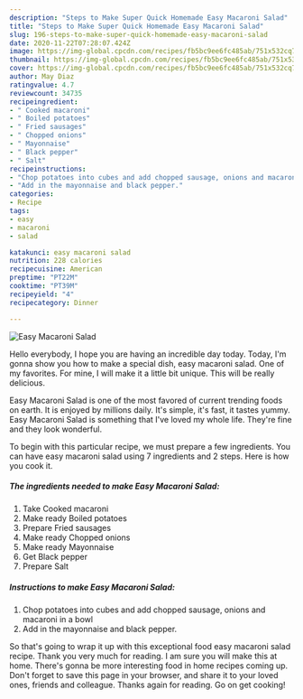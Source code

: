 ```yaml
---
description: "Steps to Make Super Quick Homemade Easy Macaroni Salad"
title: "Steps to Make Super Quick Homemade Easy Macaroni Salad"
slug: 196-steps-to-make-super-quick-homemade-easy-macaroni-salad
date: 2020-11-22T07:28:07.424Z
image: https://img-global.cpcdn.com/recipes/fb5bc9ee6fc485ab/751x532cq70/easy-macaroni-salad-recipe-main-photo.jpg
thumbnail: https://img-global.cpcdn.com/recipes/fb5bc9ee6fc485ab/751x532cq70/easy-macaroni-salad-recipe-main-photo.jpg
cover: https://img-global.cpcdn.com/recipes/fb5bc9ee6fc485ab/751x532cq70/easy-macaroni-salad-recipe-main-photo.jpg
author: May Diaz
ratingvalue: 4.7
reviewcount: 34735
recipeingredient:
- " Cooked macaroni"
- " Boiled potatoes"
- " Fried sausages"
- " Chopped onions"
- " Mayonnaise"
- " Black pepper"
- " Salt"
recipeinstructions:
- "Chop potatoes into cubes and add chopped sausage, onions and macaroni in a bowl"
- "Add in the mayonnaise and black pepper."
categories:
- Recipe
tags:
- easy
- macaroni
- salad

katakunci: easy macaroni salad 
nutrition: 228 calories
recipecuisine: American
preptime: "PT22M"
cooktime: "PT39M"
recipeyield: "4"
recipecategory: Dinner

---
```



![Easy Macaroni Salad](https://img-global.cpcdn.com/recipes/fb5bc9ee6fc485ab/751x532cq70/easy-macaroni-salad-recipe-main-photo.jpg)

Hello everybody, I hope you are having an incredible day today. Today, I'm gonna show you how to make a special dish, easy macaroni salad. One of my favorites. For mine, I will make it a little bit unique. This will be really delicious.

Easy Macaroni Salad is one of the most favored of current trending foods on earth. It is enjoyed by millions daily. It's simple, it's fast, it tastes yummy. Easy Macaroni Salad is something that I've loved my whole life. They're fine and they look wonderful.




To begin with this particular recipe, we must prepare a few ingredients. You can have easy macaroni salad using 7 ingredients and 2 steps. Here is how you cook it.

<!--inarticleads1-->

##### The ingredients needed to make Easy Macaroni Salad:

1. Take  Cooked macaroni
1. Make ready  Boiled potatoes
1. Prepare  Fried sausages
1. Make ready  Chopped onions
1. Make ready  Mayonnaise
1. Get  Black pepper
1. Prepare  Salt




<!--inarticleads2-->

##### Instructions to make Easy Macaroni Salad:

1. Chop potatoes into cubes and add chopped sausage, onions and macaroni in a bowl
1. Add in the mayonnaise and black pepper.




So that's going to wrap it up with this exceptional food easy macaroni salad recipe. Thank you very much for reading. I am sure you will make this at home. There's gonna be more interesting food in home recipes coming up. Don't forget to save this page in your browser, and share it to your loved ones, friends and colleague. Thanks again for reading. Go on get cooking!
